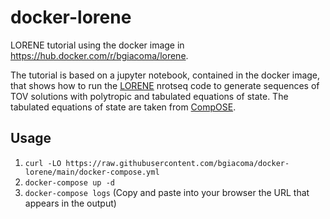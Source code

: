 # docker-lorene
LORENE tutorial using the docker image in https://hub.docker.com/r/bgiacoma/lorene.

The tutorial is based on a jupyter notebook, contained in the docker image, that shows how to run the [LORENE](https://lorene.obspm.fr/) nrotseq code to generate sequences of TOV solutions with polytropic and tabulated equations of state. The tabulated equations of state are taken from [CompOSE](https://compose.obspm.fr/home/).

## Usage
1. `curl -LO https://raw.githubusercontent.com/bgiacoma/docker-lorene/main/docker-compose.yml⁠`
2. `docker-compose up -d`
3. `docker-compose logs` (Copy and paste into your browser the URL that appears in the output)
